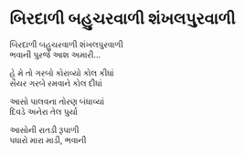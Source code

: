 # બિરદાળી બહુચરવાળી શંખલપુરવાળી

બિરદાળી બહુચરવાળી શંખલપુરવાળી  
ભવાની પુરજે આશ અમારી...  

હે મે તો ગરબો કોરાવ્યો કોલ કીધાં  
સૈયર ગરબે રમવાને કોલ દીધાં  

આસો પાલવના તોરણ બંધાવ્યાં  
દિવડે અનેરા તેલ પુર્યા  

આસોની રાતડી રૂપાળી  
પધારો મારા માડી, ભવાની  
